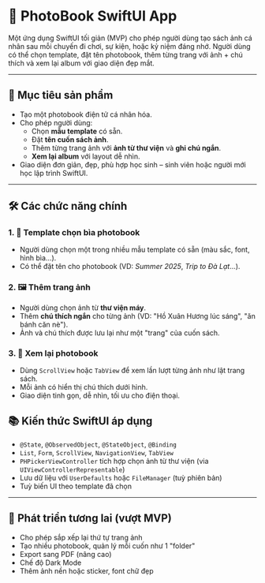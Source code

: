 # 📘 PhotoBook SwiftUI App

Một ứng dụng SwiftUI tối giản (MVP) cho phép người dùng tạo sách ảnh cá nhân sau mỗi chuyến đi chơi, sự kiện, hoặc kỷ niệm đáng nhớ. Người dùng có thể chọn template, đặt tên photobook, thêm từng trang với ảnh + chú thích và xem lại album với giao diện đẹp mắt.

----

## 🎯 Mục tiêu sản phẩm

- Tạo một photobook điện tử cá nhân hóa.
- Cho phép người dùng:
  - Chọn **mẫu template** có sẵn.
  - Đặt **tên cuốn sách ảnh**.
  - Thêm từng trang ảnh với **ảnh từ thư viện** và **ghi chú ngắn**.
  - **Xem lại album** với layout dễ nhìn.
- Giao diện đơn giản, đẹp, phù hợp học sinh – sinh viên hoặc người mới học lập trình SwiftUI.

---

## 🛠️ Các chức năng chính

### 1. 📖 Template chọn bìa photobook
- Người dùng chọn một trong nhiều mẫu template có sẵn (màu sắc, font, hình bìa...).
- Có thể đặt tên cho photobook (VD: *Summer 2025*, *Trip to Đà Lạt*...).

### 2. 🖼️ Thêm trang ảnh
- Người dùng chọn ảnh từ **thư viện máy**.
- Thêm **chú thích ngắn** cho từng ảnh (VD: "Hồ Xuân Hương lúc sáng", "ăn bánh căn nè").
- Ảnh và chú thích được lưu lại như một "trang" của cuốn sách.

### 3. 👀 Xem lại photobook
- Dùng `ScrollView` hoặc `TabView` để xem lần lượt từng ảnh như lật trang sách.
- Mỗi ảnh có hiển thị chú thích dưới hình.
- Giao diện tinh gọn, dễ nhìn, tối ưu cho điện thoại.


## 📚 Kiến thức SwiftUI áp dụng
- `@State`, `@ObservedObject`, `@StateObject`, `@Binding`
- `List`, `Form`, `ScrollView`, `NavigationView`, `TabView`
- `PHPickerViewController` tích hợp chọn ảnh từ thư viện (via `UIViewControllerRepresentable`)
- Lưu dữ liệu với `UserDefaults` hoặc `FileManager` (tuỳ phiên bản)
- Tuỳ biến UI theo template đã chọn

---

## 🚀 Phát triển tương lai (vượt MVP)
- Cho phép sắp xếp lại thứ tự trang ảnh
- Tạo nhiều photobook, quản lý mỗi cuốn như 1 "folder"
- Export sang PDF (nâng cao)
- Chế độ Dark Mode
- Thêm ảnh nền hoặc sticker, font chữ đẹp
